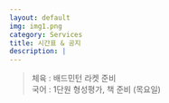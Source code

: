 ```yaml
---
layout: default
img: img1.png
category: Services
title: 시간표 & 공지
description: |
---
```

  
  > 체육 : 배드민턴 라켓 준비           
  > 국어 : 1단원 형성평가, 책 준비 (목요일)         
